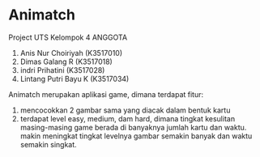 # Animatch
Project  UTS Kelompok 4
ANGGOTA
1. Anis Nur Choiriyah (K3517010)
2. Dimas Galang R (K3517018)
3. indri Prihatini (K3517028)
4. Lintang Putri Bayu K (K3517034)

Animatch merupakan aplikasi game, dimana terdapat fitur:
1. mencocokkan 2 gambar sama yang diacak dalam bentuk kartu
2. terdapat level easy, medium, dam hard, dimana tingkat kesulitan masing-masing game berada di banyaknya jumlah kartu dan waktu.
   makin meningkat tingkat levelnya gambar semakin banyak dan waktu semakin singkat.
